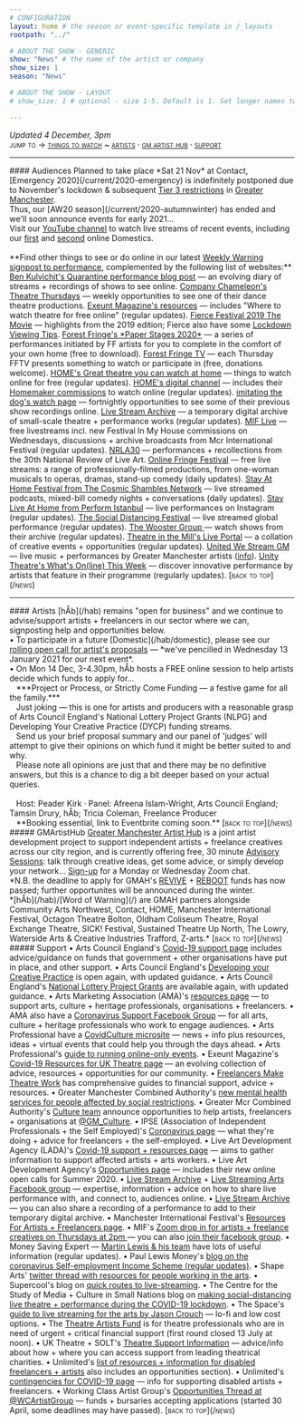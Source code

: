 ```yaml
---
# CONFIGURATION
layout: home # the season or event-specific template in /_layouts
rootpath: "../"

# ABOUT THE SHOW - GENERIC
show: "News" # the name of the artist or company
show_size: 1
season: "News"

# ABOUT THE SHOW - LAYOUT
# show_size: 1 # optional - size 1-5. Default is 1. Set longer names to lower values

---
```

*Updated 4 December, 3pm*<br><span style='font-variant: small-caps'>jump to → [things to watch](/news/#audiences) ~ [artists](/news/#artists) · [gm artist hub](/news/#gmartisthub) · [support](/news/#support)</span>        
<hr>          
#### Audiences         
Planned to take place *Sat 21 Nov* at Contact, [Emergency 2020](/current/2020-emergency) is indefinitely postponed due to November's lockdown & subsequent <a href="http://gov.uk/guidance/tier-3-very-high-alert#businesses-and-venues" target="_blank">Tier 3 restrictions</a> in <a href="http://gov.uk/guidance/full-list-of-local-restriction-tiers-by-area#tier-3-very-high-alert" target="_blank">Greater Manchester</a>.<br>Thus, our [AW20 season](/current/2020-autumnwinter) has ended and we'll soon announce events for early 2021…<br>Visit our <a href="http://bit.ly/YTwarnmcr" target="_blank">YouTube channel</a> to watch live streams of recent events, including our <a href="http://youtu.be/IUNv7CARKLU" target="_blank">first</a> and <a href="http://youtu.be/AOT29ZTtZAA" target="_blank">second</a> online Domestics.<br><br>**Find other things to see or do online in our latest <a href="http://wordofwarning.posthaven.com" target="_blank">Weekly Warning signpost to performance</a>, complemented by the following list of websites:**            
<a href="http://smallertemples.wordpress.com/2020/04/04/quarantine-performance" target="_blank">Ben Kulvichit's Quarantine performance blog post</a> — an evolving diary of streams + recordings of shows to see online.        
<a href="http://www.companychameleon.com/whats-on/theatre-thursdays" target="_blank">Company Chameleon's Theatre Thursdays</a> — weekly opportunities to see one of their dance theatre productions.         
<a href="http://exeuntmagazine.com/features/covid-19-resources-uk-theatre-freelancers" target="_blank">Exeunt Magazine's resources</a> — includes "Where to watch theatre for free online" (regular updates).        
<a href="http://vimeo.com/395350772" target="_blank">Fierce Festival 2019 The Movie</a> — highlights from the 2019 edition; Fierce also have some <a href="http://wearefierce.org/fierces-lockdown-viewing" target="_blank">Lockdown Viewing Tips</a>.        
<a href="http://forestfringe.co.uk/paper-stages-2020" target="_blank">Forest Fringe's *Paper Stages 2020*</a> — a series of performances initiated by FF artists for you to complete in the comfort of your own home (free to download).         
<a href="http://forestfringe.co.uk/portfolio/forest-fringe-tv" target="_blank">Forest Fringe TV</a> — each Thursday FFTV presents something to watch or participate in (free, donations welcome).         
<a href="http://homemcr.org/article/great-theatre-you-can-watch-at-home" target="_blank">HOME's Great theatre you can watch at home</a> — things to watch online for free (regular updates).         
<a href="http://homemcr.org/digital-channel" target="_blank">HOME's digital channel</a> — includes their <a href="http://homemcr.org/event/homemakers/" target="_blank">Homemaker commissions</a> to watch online (regular updates).         
<a href="http://www.imitatingthedog.co.uk/watch" target="_blank">imitating the dog's watch page</a> — fortnightly opportunities to see some of their previous show recordings online.         
<a href="http://livestreamarchive.co.uk/archive" target="_blank">Live Stream Archive</a> — a temporary digital archive of small-scale theatre + performance works (regular updates).        
<a href="http://mif.co.uk/mif-launches-mif-live" target="_blank">MIF Live</a> — free livestreams incl. new Festival In My House commissions on Wednesdays, discussions + archive broadcasts from Mcr International Festival (regular updates).        
<a href="http://nrla30.com" target="_blank">NRLA30</a> — performances + recollections from the 30th National Review of Live Art.         
<a href="http://www.onlinefringefestival.com/watch-our-shows" target="_blank">Online Fringe Festival</a> — free live streams: a range of professionally-filmed productions, from one-woman musicals to operas, dramas, stand-up comedy (daily updates).        
<a href="http://cosmicshambles.com/stayathome/upcoming-schedule" target="_blank">Stay At Home Festival from The Cosmic Shambles Network</a> — live streamed podcasts, mixed-bill comedy nights + conversations (daily updates).         
<a href="http://www.instagram.com/performistanbul" target="_blank">Stay Live At Home from Perform Istanbul</a> — live performances on Instagram (regular updates).         
<a href="http://www.socialdistancingfestival.com" target="_blank">The Social Distancing Festival</a> — live streamed global performance (regular updates).         
<a href="http://thewoostergroup.org/blog" target="_blank">The Wooster Group </a> — watch shows from their archive (regular updates).         
<a href="http://theatreinthemill.com/live-portal" target="_blank">Theatre in the Mill's Live Portal</a> — a collation of creative events + opportunities (regular updates).        
<a href="http://unitedwestream.co.uk" target="_blank">United We Stream GM</a> — live music + performances by Greater Manchester artists (<a href="http://www.greatermanchester-ca.gov.uk/news/united-we-stream-to-broadcast-greater-manchester-culture-to-homes-around-the-world" target="_blank">info</a>).        
<a href="http://www.unitytheatreliverpool.co.uk/whats-on-line" target="_blank">Unity Theatre's What's On(line) This Week</a> — discover innovative performance by artists that feature in their programme (regularly updates).        
<span style='font-variant: small-caps'>[back to top](/news)</span>        
<hr>          
#### Artists         
[hÅb](/hab) remains "open for business" and we continue to advise/support artists + freelancers in our sector where we can, signposting help and opportunities below.<br>• To participate in a future [Domestic](/hab/domestic), please see our <a href="http://domesticmcr.posthaven.com" target="_blank">rolling open call for artist's proposals</a> — *we've pencilled in Wednesday 13 January 2021 for our next event*.<br>• On Mon 14 Dec, 3-4.30pm, hÅb hosts a FREE online session to help artists decide which funds to apply for…<br>&nbsp;&nbsp;&nbsp;***Project or Process, or Strictly Come Funding — a festive game for all the family.***<br>&nbsp;&nbsp;&nbsp;Just joking — this is one for artists and producers with a reasonable grasp of Arts Council England's National Lottery Project Grants (NLPG) and Developing Your Creative Practice (DYCP) funding streams.<br>&nbsp;&nbsp;&nbsp;Send us your brief proposal summary and our panel of 'judges' will attempt to give their opinions on which fund it might be better suited to and why.<br>&nbsp;&nbsp;&nbsp;Please note all opinions are just that and there may be no definitive answers, but this is a chance to dig a bit deeper based on your actual queries.<br><br>&nbsp;&nbsp;&nbsp;Host: Peader Kirk · Panel: Afreena Islam-Wright, Arts Council England; Tamsin Drury, hÅb; Tricia Coleman, Freelance Producer<br>&nbsp;&nbsp;&nbsp;**Booking essential, link to Eventbrite coming soon.**       
<span style='font-variant: small-caps'>[back to top](/news)</span>        
##### GMArtistHub        
<a href="http://gm-artisthub.co.uk" target="_blank">Greater Manchester Artist Hub</a> is a joint artist development project to support independent artists + freelance creatives across our city region, and is currently offering free, 30 minute <a href="http://gm-artisthub.co.uk/advisory-sessions" target="_blank">Advisory Sessions</a>: talk through creative ideas, get some advice, or simply develop your network… <a href="http://app.squarespacescheduling.com/schedule.php?owner=19370486&appointmentType=13786606" target="_blank">Sign-up</a> for a Monday or Wednesday Zoom chat.<br>*N.B. the deadline to apply for GMAH's <a href="http://gm-artisthub.co.uk/revive-fund" target="_blank">REVIVE</a> + <a href="http://gm-artisthub.co.uk/reboot-fund" target="_blank">REBOOT</a> funds has now passed; further opportunites will be announced during the winter.<br>*[hÅb](/hab)/[Word of Warning](/) are GMAH partners alongside Community Arts Northwest, Contact, HOME, Manchester International Festival, Octagon Theatre Bolton, Oldham Coliseum Theatre, Royal Exchange Theatre, SICK! Festival, Sustained Theatre Up North, The Lowry, Waterside Arts & Creative Industries Trafford, Z-arts.*        
<span style='font-variant: small-caps'>[back to top](/news)</span>        
##### Support         
• Arts Council England's <a href="http://artscouncil.org.uk/covid-19" target="_blank">Covid-19 support page</a> includes advice/guidance on funds that government + other organisations have put in place, and other support.          
• Arts Council England's <a href="http://artscouncil.org.uk/DYCP" target="_blank">Developing your Creative Practice</a> is open again, with updated guidance.        
• Arts Council England's <a href="http://artscouncil.org.uk/projectgrants" target="_blank">National Lottery Project Grants</a> are available again, with updated guidance.        
• Arts Marketing Association (AMA)'s <a href="http://www.a-m-a.co.uk/coronavirus-covid-19-resources" target="_blank">resources page</a> — to support arts, culture + heritage professionals, organisations + freelancers.        
• AMA also have a <a href="http://facebook.com/groups/AMACommunitySupport" target="_blank">Coronavirus Support Facebook Group</a> — for all arts, culture + heritage professionals who work to engage audiences.        
• Arts Professional have a <a href="http://www.artsprofessional.co.uk/magazine/covidculture" target="_blank">CovidCulture microsite</a>  — news + info plus resources, ideas + virtual events that could help you through the days ahead.          
• Arts Professional's <a href="http://www.artsprofessional.co.uk/news/covid-19-connecting-online-during-social-distancing" target="_blank">guide to running online-only events</a>.          
• Exeunt Magazine's <a href="http://exeuntmagazine.com/features/covid-19-resources-uk-theatre-freelancers" target="_blank">Covid-19 Resources for UK Theatre page</a> — an evolving collection of advice, resources + opportunities for our community.        
• <a href="http://www.freelancersmaketheatrework.com/financial-support" target="_blank">Freelancers Make Theatre Work</a> has comprehensive guides to financial support, advice + resources.        
• Greater Manchester Combined Authority's <a href="http://www.greatermanchester-ca.gov.uk/news/new-mental-health-services-for-people-affected-by-social-restrictions" target="_blank">new mental health services for people affected by social restrictions</a>.         
• Greater Mcr Combined Authority's <a href="http://greatermanchester-ca.gov.uk/what-we-do/culture" target="_blank">Culture team</a> announce opportunities to help artists, freelancers + organisations at <a href="http://twitter.com/GM_Culture" target="_blank">@GM_Culture</a>.        
• IPSE (Association of Independent Professionals + the Self Employed)'s <a href="http://www.ipse.co.uk/ipse-news/news-listing/coronavirus-ipse-activity-and-advice-freelancers.html" target="_blank">Coronavirus page</a> — what they're doing + advice for freelancers + the self-employed.        
• Live Art Development Agency (LADA)'s <a href="http://www.thisisliveart.co.uk/resources/covid-19-support-resources" target="_blank">Covid-19 support + resources page</a> — aims to gather information to support affected artists + arts workers.         
• Live Art Development Agency's <a href="http://www.thisisliveart.co.uk/opportunities" target="_blank">Opportunities page</a> — includes their new online open calls for Summer 2020.         
• <a href="http://livestreamarchive.co.uk/resources" target="_blank">Live Stream Archive</a> + <a href="http://www.facebook.com/groups/livestreamingarts" target="_blank">Live Streaming Arts Facebook group</a> — expertise, information + advice on how to share live performance with, and connect to, audiences online.         
• <a href="http://livestreamarchive.co.uk/contact" target="_blank">Live Stream Archive</a> — you can also share a recording of a performance to add to their temporary digital archive.        
• Manchester International Festival's <a href="http://mif.co.uk/resources-for-freelance-creatives/" target="_blank">Resources For Artists + Freelancers page</a>.        
• MIF's <a href="http://mif.co.uk/mif-drop-in-artists-freelance-creatives" target="_blank">Zoom drop in for artists + freelance creatives on Thursdays at 2pm </a> — you can also <a href="http://www.facebook.com/groups/mifartistfreelancedropin" target="_blank">join their facebook group</a>.        
• Money Saving Expert — <a href="http://www.moneysavingexpert.com/news" target="_blank">Martin Lewis & his team</a> have lots of useful information (regular updates).           
• Paul Lewis Money's <a href="http://paullewismoney.blogspot.com/2020/03/self-employed-coronavirus-scheme.html" target="_blank">blog on the coronavirus Self-employment Income Scheme (regular updates)</a>.        
• Shape Arts' <a href="http://twitter.com/ShapeArts/status/1239591227005251590" target="_blank"> twitter thread with resources for people working in the arts</a>.          
• Supercool's blog on <a href="http://supercooldesign.co.uk/blog/keeping-it-live" target="_blank">quick routes to live-streaming</a>.        
• The Centre for the Study of Media + Culture in Small Nations blog on <a href="http://culture.research.southwales.ac.uk/news-and-events/news/online-theatre-covid-19" target="_blank">making social-distancing live theatre + performance during the COVID-19 lockdown</a>.         
• The Space's <a href="http://www.thespace.org/resource/live-streaming-arts-lo-fi-and-low-cost-options" target="_blank">guide to live streaming for the arts by Jason Crouch</a> — lo-fi and low cost options.        
• The <a href="http://theatreartists.fund/who-is-the-theatre-artists-fund-for" target="_blank">Theatre Artists Fund</a> is for theatre professionals who are in need of urgent + critical financial support (first round closed 13 July at noon).        
• UK Theatre + SOLT's <a href="http://theatresupport.info" target="_blank">Theatre Support Information</a> — advice/info about how + where you can access support from leading theatrical charities.        
• Unlimited's <a href="http://weareunlimited.org.uk/links-and-resources-for-disabled-artists-and-freelancers-in-response-to-covid-19-includes-medical-guidance" target="_blank">list of resources + information for disabled freelancers + artists</a> also includes an opportunities section).        
• Unlimited's <a href="http://weareunlimited.org.uk/contingencies-for-coronavirus" target="_blank">contingencies for COVID-19 page</a> — info for supporting disabled artists + freelancers.        
• Working Class Artist Group's <a href="http://twitter.com/WCArtistGroup" target="_blank">Opportunities Thread at @WCArtistGroup</a> — funds + bursaries accepting applications (started 30 April, some deadlines may have passed).        
<span style='font-variant: small-caps'>[back to top](/news)</span>
